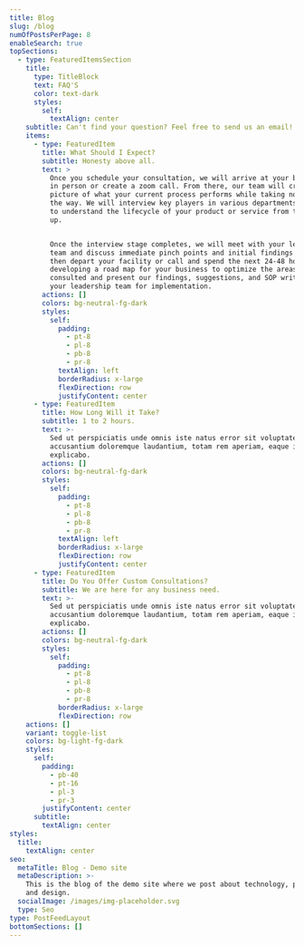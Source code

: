 ```yaml
---
title: Blog
slug: /blog
numOfPostsPerPage: 8
enableSearch: true
topSections:
  - type: FeaturedItemsSection
    title:
      type: TitleBlock
      text: FAQ'S
      color: text-dark
      styles:
        self:
          textAlign: center
    subtitle: Can't find your question? Feel free to send us an email!
    items:
      - type: FeaturedItem
        title: What Should I Expect?
        subtitle: Honesty above all.
        text: >
          Once you schedule your consultation, we will arrive at your business
          in person or create a zoom call. From there, our team will create a
          picture of what your current process performs while taking notes along
          the way. We will interview key players in various departments and work
          to understand the lifecycle of your product or service from the bottom
          up.


          Once the interview stage completes, we will meet with your leadership
          team and discuss immediate pinch points and initial findings. We will
          then depart your facility or call and spend the next 24-48 hours
          developing a road map for your business to optimize the areas we've
          consulted and present our findings, suggestions, and SOP write ups to
          your leadership team for implementation.
        actions: []
        colors: bg-neutral-fg-dark
        styles:
          self:
            padding:
              - pt-8
              - pl-8
              - pb-8
              - pr-8
            textAlign: left
            borderRadius: x-large
            flexDirection: row
            justifyContent: center
      - type: FeaturedItem
        title: How Long Will it Take?
        subtitle: 1 to 2 hours.
        text: >-
          Sed ut perspiciatis unde omnis iste natus error sit voluptatem
          accusantium doloremque laudantium, totam rem aperiam, eaque ipsa quae.
          explicabo.
        actions: []
        colors: bg-neutral-fg-dark
        styles:
          self:
            padding:
              - pt-8
              - pl-8
              - pb-8
              - pr-8
            textAlign: left
            borderRadius: x-large
            flexDirection: row
            justifyContent: center
      - type: FeaturedItem
        title: Do You Offer Custom Consultations?
        subtitle: We are here for any business need.
        text: >-
          Sed ut perspiciatis unde omnis iste natus error sit voluptatem
          accusantium doloremque laudantium, totam rem aperiam, eaque ipsa quae.
          explicabo.
        actions: []
        colors: bg-neutral-fg-dark
        styles:
          self:
            padding:
              - pt-8
              - pl-8
              - pb-8
              - pr-8
            borderRadius: x-large
            flexDirection: row
    actions: []
    variant: toggle-list
    colors: bg-light-fg-dark
    styles:
      self:
        padding:
          - pb-40
          - pt-16
          - pl-3
          - pr-3
        justifyContent: center
      subtitle:
        textAlign: center
styles:
  title:
    textAlign: center
seo:
  metaTitle: Blog - Demo site
  metaDescription: >-
    This is the blog of the demo site where we post about technology, product,
    and design.
  socialImage: /images/img-placeholder.svg
  type: Seo
type: PostFeedLayout
bottomSections: []
---
```

